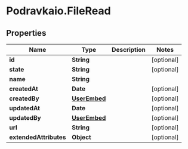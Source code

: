 # Podravkaio.FileRead

## Properties
Name | Type | Description | Notes
------------ | ------------- | ------------- | -------------
**id** | **String** |  | [optional] 
**state** | **String** |  | [optional] 
**name** | **String** |  | 
**createdAt** | **Date** |  | [optional] 
**createdBy** | [**UserEmbed**](UserEmbed.md) |  | [optional] 
**updatedAt** | **Date** |  | [optional] 
**updatedBy** | [**UserEmbed**](UserEmbed.md) |  | [optional] 
**url** | **String** |  | [optional] 
**extendedAttributes** | **Object** |  | [optional] 


